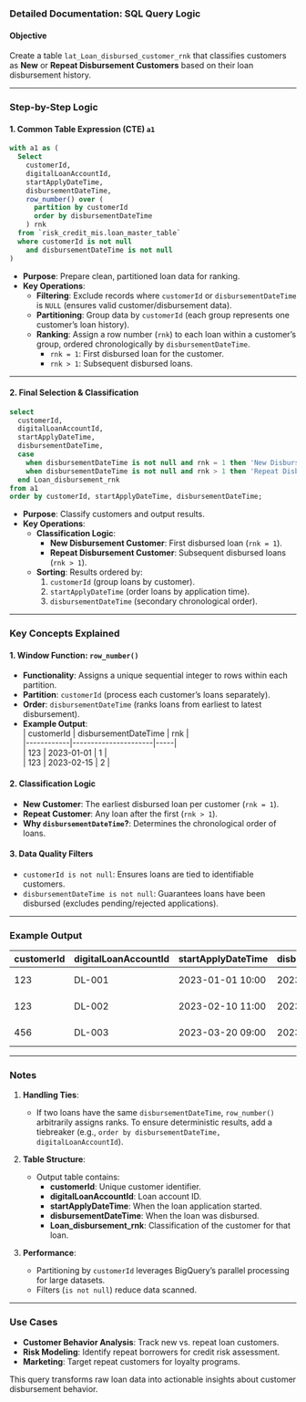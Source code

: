 ### Detailed Documentation: SQL Query Logic  

#### Objective  
Create a table `lat_Loan_disbursed_customer_rnk` that classifies customers as **New** or **Repeat Disbursement Customers** based on their loan disbursement history.  

---

### Step-by-Step Logic  
#### 1. **Common Table Expression (CTE) `a1`**  
```sql
with a1 as (  
  Select  
    customerId,  
    digitalLoanAccountId,  
    startApplyDateTime,  
    disbursementDateTime,  
    row_number() over (  
      partition by customerId  
      order by disbursementDateTime  
    ) rnk  
  from `risk_credit_mis.loan_master_table`  
  where customerId is not null  
    and disbursementDateTime is not null  
)  
```  

- **Purpose**: Prepare clean, partitioned loan data for ranking.  
- **Key Operations**:  
  - **Filtering**: Exclude records where `customerId` or `disbursementDateTime` is `NULL` (ensures valid customer/disbursement data).  
  - **Partitioning**: Group data by `customerId` (each group represents one customer’s loan history).  
  - **Ranking**: Assign a row number (`rnk`) to each loan within a customer’s group, ordered chronologically by `disbursementDateTime`.  
    - `rnk = 1`: First disbursed loan for the customer.  
    - `rnk > 1`: Subsequent disbursed loans.  

---

#### 2. **Final Selection & Classification**  
```sql
select  
  customerId,  
  digitalLoanAccountId,  
  startApplyDateTime,  
  disbursementDateTime,  
  case  
    when disbursementDateTime is not null and rnk = 1 then 'New Disbursement Customer'  
    when disbursementDateTime is not null and rnk > 1 then 'Repeat Disbursement Customer'  
  end Loan_disbursement_rnk  
from a1  
order by customerId, startApplyDateTime, disbursementDateTime;  
```  

- **Purpose**: Classify customers and output results.  
- **Key Operations**:  
  - **Classification Logic**:  
    - **New Disbursement Customer**: First disbursed loan (`rnk = 1`).  
    - **Repeat Disbursement Customer**: Subsequent disbursed loans (`rnk > 1`).  
  - **Sorting**: Results ordered by:  
    1. `customerId` (group loans by customer).  
    2. `startApplyDateTime` (order loans by application time).  
    3. `disbursementDateTime` (secondary chronological order).  

---

### Key Concepts Explained  
#### 1. **Window Function: `row_number()`**  
- **Functionality**: Assigns a unique sequential integer to rows within each partition.  
- **Partition**: `customerId` (process each customer’s loans separately).  
- **Order**: `disbursementDateTime` (ranks loans from earliest to latest disbursement).  
- **Example Output**:  
  | customerId | disbursementDateTime | rnk |  
  |------------|----------------------|-----|  
  | 123        | 2023-01-01           | 1   |  
  | 123        | 2023-02-15           | 2   |  

#### 2. **Classification Logic**  
- **New Customer**: The earliest disbursed loan per customer (`rnk = 1`).  
- **Repeat Customer**: Any loan after the first (`rnk > 1`).  
- **Why `disbursementDateTime`?**: Determines the chronological order of loans.  

#### 3. **Data Quality Filters**  
- `customerId is not null`: Ensures loans are tied to identifiable customers.  
- `disbursementDateTime is not null`: Guarantees loans have been disbursed (excludes pending/rejected applications).  

---

### Example Output  
| customerId | digitalLoanAccountId | startApplyDateTime | disbursementDateTime | Loan_disbursement_rnk       |  
|------------|----------------------|--------------------|----------------------|-----------------------------|  
| 123        | DL-001              | 2023-01-01 10:00   | 2023-01-05 12:00     | New Disbursement Customer   |  
| 123        | DL-002              | 2023-02-10 11:00   | 2023-02-15 14:00     | Repeat Disbursement Customer|  
| 456        | DL-003              | 2023-03-20 09:00   | 2023-03-25 15:00     | New Disbursement Customer   |  

---

### Notes  
1. **Handling Ties**:  
   - If two loans have the same `disbursementDateTime`, `row_number()` arbitrarily assigns ranks. To ensure deterministic results, add a tiebreaker (e.g., `order by disbursementDateTime, digitalLoanAccountId`).  

2. **Table Structure**:  
   - Output table contains:  
     - **customerId**: Unique customer identifier.  
     - **digitalLoanAccountId**: Loan account ID.  
     - **startApplyDateTime**: When the loan application started.  
     - **disbursementDateTime**: When the loan was disbursed.  
     - **Loan_disbursement_rnk**: Classification of the customer for that loan.  

3. **Performance**:  
   - Partitioning by `customerId` leverages BigQuery’s parallel processing for large datasets.  
   - Filters (`is not null`) reduce data scanned.  

---

### Use Cases  
- **Customer Behavior Analysis**: Track new vs. repeat loan customers.  
- **Risk Modeling**: Identify repeat borrowers for credit risk assessment.  
- **Marketing**: Target repeat customers for loyalty programs.  

This query transforms raw loan data into actionable insights about customer disbursement behavior.